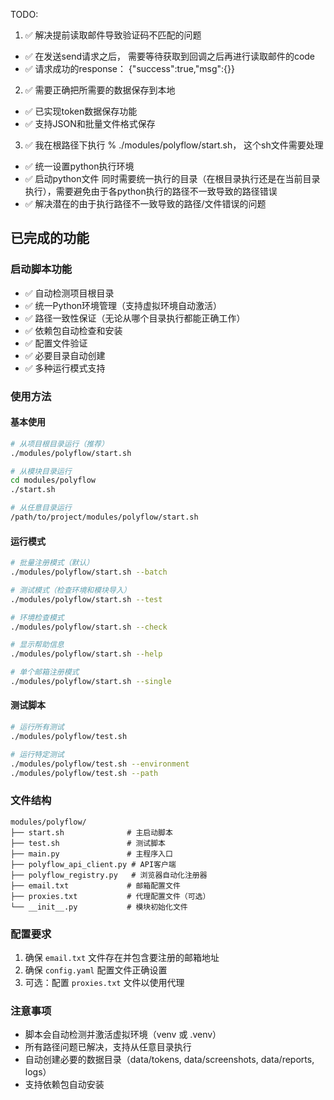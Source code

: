 TODO: 
1. ✅ 解决提前读取邮件导致验证码不匹配的问题
- ✅ 在发送send请求之后， 需要等待获取到回调之后再进行读取邮件的code
- ✅ 请求成功的response： {"success":true,"msg":{}}

2. ✅ 需要正确把所需要的数据保存到本地
- ✅ 已实现token数据保存功能
- ✅ 支持JSON和批量文件格式保存

3. ✅ 我在根路径下执行 % ./modules/polyflow/start.sh， 这个sh文件需要处理
- ✅ 统一设置python执行环境
- ✅ 启动python文件 同时需要统一执行的目录（在根目录执行还是在当前目录执行），需要避免由于各python执行的路径不一致导致的路径错误
- ✅ 解决潜在的由于执行路径不一致导致的路径/文件错误的问题

## 已完成的功能

### 启动脚本功能
- ✅ 自动检测项目根目录
- ✅ 统一Python环境管理（支持虚拟环境自动激活）
- ✅ 路径一致性保证（无论从哪个目录执行都能正确工作）
- ✅ 依赖包自动检查和安装
- ✅ 配置文件验证
- ✅ 必要目录自动创建
- ✅ 多种运行模式支持

### 使用方法

#### 基本使用
```bash
# 从项目根目录运行（推荐）
./modules/polyflow/start.sh

# 从模块目录运行
cd modules/polyflow
./start.sh

# 从任意目录运行
/path/to/project/modules/polyflow/start.sh
```

#### 运行模式
```bash
# 批量注册模式（默认）
./modules/polyflow/start.sh --batch

# 测试模式（检查环境和模块导入）
./modules/polyflow/start.sh --test

# 环境检查模式
./modules/polyflow/start.sh --check

# 显示帮助信息
./modules/polyflow/start.sh --help

# 单个邮箱注册模式
./modules/polyflow/start.sh --single
```

#### 测试脚本
```bash
# 运行所有测试
./modules/polyflow/test.sh

# 运行特定测试
./modules/polyflow/test.sh --environment
./modules/polyflow/test.sh --path
```

### 文件结构
```
modules/polyflow/
├── start.sh              # 主启动脚本
├── test.sh               # 测试脚本
├── main.py               # 主程序入口
├── polyflow_api_client.py # API客户端
├── polyflow_registry.py   # 浏览器自动化注册器
├── email.txt             # 邮箱配置文件
├── proxies.txt           # 代理配置文件（可选）
└── __init__.py           # 模块初始化文件
```

### 配置要求
1. 确保 `email.txt` 文件存在并包含要注册的邮箱地址
2. 确保 `config.yaml` 配置文件正确设置
3. 可选：配置 `proxies.txt` 文件以使用代理

### 注意事项
- 脚本会自动检测并激活虚拟环境（venv 或 .venv）
- 所有路径问题已解决，支持从任意目录执行
- 自动创建必要的数据目录（data/tokens, data/screenshots, data/reports, logs）
- 支持依赖包自动安装
